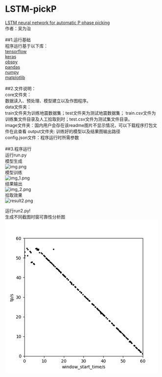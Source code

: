 # LSTM-pickP
[LSTM neural network for automatic P phase picking](https://github.com/withwu/LSTM-pickP) <br />
作者：吴为治<br />
<br />
##1.运行基础 <br />
程序运行基于以下库：<br />
[tensorflow](https://tensorflow.google.cn/install?hl=zh-cn) <br />
[keras](https://keras.io/) <br />
[obspy](https://github.com/obspy/obspy) <br />
[pandas](https://pandas.pydata.org/) <br />
[numpy](https://numpy.org/install/) <br />
[matplotlib](https://matplotlib.org/3.1.1/users/installing.html) <br />
<br />
##2.文件说明：<br />
core文件夹：<br />数据读入、预处理、模型建立以及作图程序。<br />
data文件夹：<br />train文件夹为训练地震数据集；test文件夹为测试地震数据集；
    train.csv文件为训练集文件目录及人工拾取到时；test.csv文件为测试集文件目录。<br />
image文件夹：国内用户会存在该readme图片不显示情况，可以下载程序打包文件在此查看
output文件夹: 训练好的模型以及结果图输出路径<br />
config.json文件：程序运行时所需参数<br />
<br />
##3.程序运行<br />
运行run.py<br />
模型生成<br />![img.png](./image/img.png) <br />
模型训练<br />![img_1.png](./img_1.png) <br />
结果输出<br />![img_2.png](img_2.png) <br />
拾取效果<br />![result2.png](output/result2.png) <br />

运行run2.py!<br />
生成不同截图时窗可靠性分析图<br /> ![error.png](output/error.png) <br />
